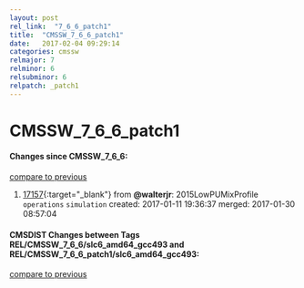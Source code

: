 ```yaml
---
layout: post
rel_link:  "7_6_6_patch1"
title:  "CMSSW_7_6_6_patch1"
date:   2017-02-04 09:29:14
categories: cmssw
relmajor: 7
relminor: 6
relsubminor: 6
relpatch: _patch1
---
```


# CMSSW_7_6_6_patch1
#### Changes since CMSSW_7_6_6:

[compare to previous](https://github.com/cms-sw/cmssw/compare/CMSSW_7_6_6...CMSSW_7_6_6_patch1)



1. [17157](http://github.com/cms-sw/cmssw/pull/17157){:target="_blank"}  from **@walterjr**: 2015LowPUMixProfile `operations`  `simulation`  created: 2017-01-11 19:36:37 merged: 2017-01-30 08:57:04

#### CMSDIST Changes between Tags REL/CMSSW_7_6_6/slc6_amd64_gcc493 and REL/CMSSW_7_6_6_patch1/slc6_amd64_gcc493:

[compare to previous](https://github.com/cms-sw/cmsdist/compare/REL/CMSSW_7_6_6/slc6_amd64_gcc493...REL/CMSSW_7_6_6_patch1/slc6_amd64_gcc493)


